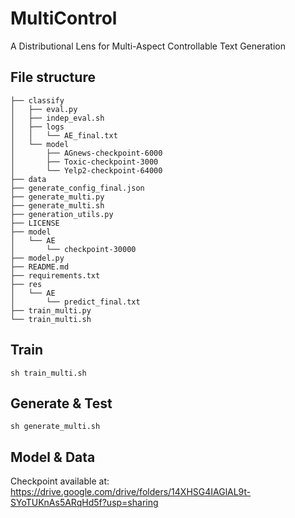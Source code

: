 # MultiControl
A Distributional Lens for Multi-Aspect Controllable Text Generation


## File structure
```
├── classify
│   ├── eval.py
│   ├── indep_eval.sh
│   ├── logs
│   │   └── AE_final.txt
│   └── model
│       ├── AGnews-checkpoint-6000
│       ├── Toxic-checkpoint-3000
│       └── Yelp2-checkpoint-64000
├── data
├── generate_config_final.json
├── generate_multi.py
├── generate_multi.sh
├── generation_utils.py
├── LICENSE
├── model
│   └── AE
│       └── checkpoint-30000
├── model.py
├── README.md
├── requirements.txt
├── res
│   └── AE
│       └── predict_final.txt
├── train_multi.py
└── train_multi.sh
```

## Train
```
sh train_multi.sh
```
## Generate & Test
```
sh generate_multi.sh
```

## Model & Data
Checkpoint available at:
https://drive.google.com/drive/folders/14XHSG4IAGlAL9t-SYoTUKnAs5ARqHd5f?usp=sharing
